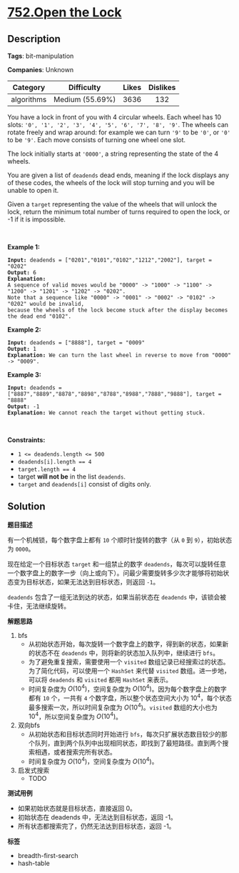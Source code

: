 # [752.Open the Lock](https://leetcode.com/problems/open-the-lock/description/)

## Description

**Tags**: bit-manipulation

**Companies**: Unknown

|  Category  |   Difficulty    | Likes | Dislikes |
| :--------: | :-------------: | :---: | :------: |
| algorithms | Medium (55.69%) | 3636  |   132    |

<p>You have a lock in front of you with 4 circular wheels. Each wheel has 10 slots: <code>&#39;0&#39;, &#39;1&#39;, &#39;2&#39;, &#39;3&#39;, &#39;4&#39;, &#39;5&#39;, &#39;6&#39;, &#39;7&#39;, &#39;8&#39;, &#39;9&#39;</code>. The wheels can rotate freely and wrap around: for example we can turn <code>&#39;9&#39;</code> to be <code>&#39;0&#39;</code>, or <code>&#39;0&#39;</code> to be <code>&#39;9&#39;</code>. Each move consists of turning one wheel one slot.</p>
<p>The lock initially starts at <code>&#39;0000&#39;</code>, a string representing the state of the 4 wheels.</p>
<p>You are given a list of <code>deadends</code> dead ends, meaning if the lock displays any of these codes, the wheels of the lock will stop turning and you will be unable to open it.</p>
<p>Given a <code>target</code> representing the value of the wheels that will unlock the lock, return the minimum total number of turns required to open the lock, or -1 if it is impossible.</p>
<p>&nbsp;</p>
<p><strong class="example">Example 1:</strong></p>
<pre><code><strong>Input:</strong> deadends = [&quot;0201&quot;,&quot;0101&quot;,&quot;0102&quot;,&quot;1212&quot;,&quot;2002&quot;], target = &quot;0202&quot;
<strong>Output:</strong> 6
<strong>Explanation:</strong>
A sequence of valid moves would be &quot;0000&quot; -&gt; &quot;1000&quot; -&gt; &quot;1100&quot; -&gt; &quot;1200&quot; -&gt; &quot;1201&quot; -&gt; &quot;1202&quot; -&gt; &quot;0202&quot;.
Note that a sequence like &quot;0000&quot; -&gt; &quot;0001&quot; -&gt; &quot;0002&quot; -&gt; &quot;0102&quot; -&gt; &quot;0202&quot; would be invalid,
because the wheels of the lock become stuck after the display becomes the dead end &quot;0102&quot;.</code></pre>
<p><strong class="example">Example 2:</strong></p>
<pre><code><strong>Input:</strong> deadends = [&quot;8888&quot;], target = &quot;0009&quot;
<strong>Output:</strong> 1
<strong>Explanation:</strong> We can turn the last wheel in reverse to move from &quot;0000&quot; -&gt; &quot;0009&quot;.</code></pre>
<p><strong class="example">Example 3:</strong></p>
<pre><code><strong>Input:</strong> deadends = [&quot;8887&quot;,&quot;8889&quot;,&quot;8878&quot;,&quot;8898&quot;,&quot;8788&quot;,&quot;8988&quot;,&quot;7888&quot;,&quot;9888&quot;], target = &quot;8888&quot;
<strong>Output:</strong> -1
<strong>Explanation:</strong> We cannot reach the target without getting stuck.</code></pre>
<p>&nbsp;</p>
<p><strong>Constraints:</strong></p>
<ul>
  <li><code>1 &lt;= deadends.length &lt;= 500</code></li>
  <li><code>deadends[i].length == 4</code></li>
  <li><code>target.length == 4</code></li>
  <li>target <strong>will not be</strong> in the list <code>deadends</code>.</li>
  <li><code>target</code> and <code>deadends[i]</code> consist of digits only.</li>
</ul>

## Solution

**题目描述**

有一个机械锁，每个数字盘上都有 `10` 个顺时针旋转的数字（从 `0` 到 `9`），初始状态为 `0000`。

现在给定一个目标状态 `target` 和一组禁止的数字 `deadends`，每次可以旋转任意一个数字盘上的数字一步（向上或向下）。问最少需要旋转多少次才能够将初始状态变为目标状态，如果无法达到目标状态，则返回 `-1`。

`deadends` 包含了一组无法到达的状态，如果当前状态在 `deadends` 中，该锁会被卡住，无法继续旋转。

**解题思路**

1. bfs
   - 从初始状态开始，每次旋转一个数字盘上的数字，得到新的状态，如果新的状态不在 `deadends` 中，则将新的状态加入队列中，继续进行 `bfs`。
   - 为了避免重复搜索，需要使用一个 `visited` 数组记录已经搜索过的状态。为了简化代码，可以使用一个 `HashSet` 来代替 `visited` 数组。进一步地，可以将 `deadends` 和 `visited` 都用 `HashSet` 来表示。
   - 时间复杂度为 $O(10^4)$，空间复杂度为 $O(10^4)$。因为每个数字盘上的数字都有 `10` 个，一共有 `4` 个数字盘，所以整个状态空间大小为 $10^4$，每个状态最多搜索一次，所以时间复杂度为 $O(10^4)$。`visited` 数组的大小也为 $10^4$，所以空间复杂度为 $O(10^4)$。
2. 双向bfs
   - 从初始状态和目标状态同时开始进行 `bfs`，每次只扩展状态数目较少的那个队列，直到两个队列中出现相同状态，即找到了最短路径。直到两个搜索相遇，或者搜索完所有状态。
   - 时间复杂度为 $O(10^4)$，空间复杂度为 $O(10^4)$。
3. 启发式搜索
   - TODO

**测试用例**

- 如果初始状态就是目标状态，直接返回 0。
- 初始状态在 deadends 中，无法达到目标状态，返回 -1。
- 所有状态都搜索完了，仍然无法达到目标状态，返回 -1。

**标签**

- breadth-first-search
- hash-table
